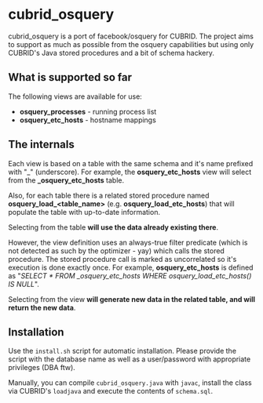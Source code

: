 cubrid_osquery
==============

cubrid_osquery is a port of facebook/osquery for CUBRID. The project aims to support as much as possible from the osquery capabilities but using only CUBRID's Java stored procedures and a bit of schema hackery.

## What is supported so far

The following views are available for use:
* **osquery_processes** - running process list
* **osquery_etc_hosts** - hostname mappings

## The internals

Each view is based on a table with the same schema and it's name prefixed with "\_" (underscore). For example, the **osquery_etc_hosts** view will select from the **_osquery_etc_hosts** table.

Also, for each table there is a related stored procedure named **osquery_load_\<table_name\>** (e.g. **osquery_load_etc_hosts**) that will populate the table with up-to-date information.

Selecting from the table **will use the data already existing there**.

However, the view definition uses an always-true filter predicate (which is not detected as such by the optimizer - yay) which calls the stored procedure. The stored procedure call is marked as uncorrelated so it's execution is done exactly once. For example, **osquery_etc_hosts** is defined as "*SELECT * FROM \_osquery_etc_hosts WHERE osquery_load_etc_hosts() IS NULL*".

Selecting from the view **will generate new data in the related table, and will return the new data**.

## Installation

Use the `install.sh` script for automatic installation. Please provide the script with the database name as well as a user/password with appropriate privileges (DBA ftw).

Manually, you can compile `cubrid_osquery.java` with `javac`, install the class via CUBRID's `loadjava` and execute the contents of `schema.sql`.
